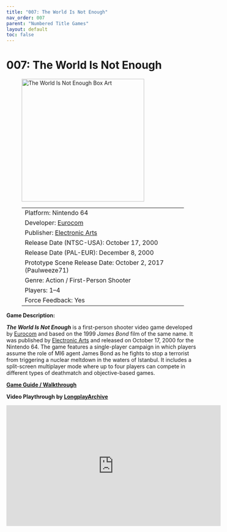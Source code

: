 ```yaml
---
title: "007: The World Is Not Enough"
nav_order: 007
parent: "Numbered Title Games"
layout: default
toc: false
---
```


# 007: The World Is Not Enough

<!-- wp:image {"width":"320px","className":"aligncenter"} -->
<figure class="wp-block-image is-resized aligncenter">
  <img src="https://www.n64gamespedia.com/wp-content/uploads/2024/01/The_World_Is_Not_Enough_Coverart1.png" alt="The World Is Not Enough Box Art" style="width:320px"/>
</figure>
<!-- /wp:image -->

<!-- wp:table {"hasFixedLayout":false,"className":"aligncenter"} -->
<figure class="wp-block-table aligncenter">
  <table>
    <tbody>
      <tr><td class="has-text-align-center" data-align="center">Platform: Nintendo 64</td></tr>
      <tr><td class="has-text-align-center" data-align="center">Developer: <a href="https://en.wikipedia.org/wiki/Eurocom" target="_blank">Eurocom</a></td></tr>
      <tr><td class="has-text-align-center" data-align="center">Publisher: <a href="https://en.wikipedia.org/wiki/Electronic_Arts" target="_blank">Electronic Arts</a></td></tr>
      <tr><td class="has-text-align-center" data-align="center">Release Date (NTSC-USA): October 17, 2000</td></tr>
      <tr><td class="has-text-align-center" data-align="center">Release Date (PAL-EUR): December 8, 2000</td></tr>
      <tr><td class="has-text-align-center" data-align="center">Prototype Scene Release Date: October 2, 2017 (Paulweeze71)</td></tr>
      <tr><td class="has-text-align-center" data-align="center">Genre: Action / First-Person Shooter</td></tr>
      <tr><td class="has-text-align-center" data-align="center">Players: 1–4</td></tr>
      <tr><td class="has-text-align-center" data-align="center">Force Feedback: Yes</td></tr>
    </tbody>
  </table>
</figure>
<!-- /wp:table -->

<!-- wp:paragraph -->
<p><strong>Game Description:</strong></p>
<!-- /wp:paragraph -->

<!-- wp:paragraph -->
<p><em><strong>The World Is Not Enough</strong></em> is a first-person shooter video game developed by <a href="https://en.wikipedia.org/wiki/Eurocom" target="_blank">Eurocom</a> and based on the 1999 <em>James Bond</em> film of the same name. It was published by <a href="https://en.wikipedia.org/wiki/Electronic_Arts" target="_blank">Electronic Arts</a> and released on October 17, 2000 for the Nintendo 64. The game features a single-player campaign in which players assume the role of MI6 agent James Bond as he fights to stop a terrorist from triggering a nuclear meltdown in the waters of Istanbul. It includes a split-screen multiplayer mode where up to four players can compete in different types of deathmatch and objective-based games.</p>
<!-- /wp:paragraph -->

<!-- wp:paragraph {"align":"center"} -->
<p class="has-text-align-center"><strong><a href="https://gamefaqs.gamespot.com/n64/914163-007-the-world-is-not-enough/faqs/37816" target="_blank">Game Guide / Walkthrough</a></strong></p>
<!-- /wp:paragraph -->

<!-- wp:paragraph {"align":"center"} -->
<p class="has-text-align-center"><strong>Video Playthrough by <a href="https://www.youtube.com/channel/UCM8XzXipyTsylZ_WsGKmdKQ" target="_blank">LongplayArchive</a></strong></p>
<!-- /wp:paragraph -->

<!-- wp:html -->
<div style="text-align:center;">
  <iframe width="560" height="315" src="https://www.youtube.com/embed/ca1C-hDxAQA?si=6t30Vg26Sn3dt9-t" title="The World Is Not Enough Gameplay" frameborder="0" allowfullscreen></iframe>
</div>
<!-- /wp:html -->
